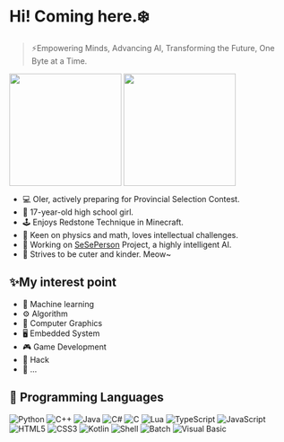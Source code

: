 # Hi! Coming here.❄️
> ⚡Empowering Minds, Advancing AI, Transforming the Future, One Byte at a Time.

<a><img height=200 align="center" src="https://github-readme-stats-two-flame-79.vercel.app/api?username=wellcoming&show_icons=true&custom_title=🥺&theme=transparent" /></a>
<a><img height=200 align="center" src="https://github-readme-stats-two-flame-79.vercel.app/api/top-langs?username=wellcoming&layout=compact&exclude_repo=github-readme-stats&theme=transparent" /></a>

- 💻 OIer, actively preparing for Provincial Selection Contest.
- 📖 17-year-old high school girl.
- 🕹️ Enjoys Redstone Technique in Minecraft.
- 🔭 Keen on physics and math, loves intellectual challenges.
- 🤖 Working on [SeSePerson](https://github.com/wellcoming/SeSePerson) Project, a highly intelligent AI.
- 💖 Strives to be cuter and kinder. Meow~

## ✨My interest point
- 🤖 Machine learning
- ⚙️ Algorithm
- 🎨 Computer Graphics
- 🖥️ Embedded System
- 🎮 Game Development
- 🔐 Hack
- 🚀 ...



## 🌱 Programming Languages

![Python](https://img.shields.io/badge/-Python-3776AB?style=flat-square&logo=Python&logoColor=fff)
![C++](https://img.shields.io/badge/-C++-00599C?style=flat-square&logo=C%2B%2B&logoColor=fff)
![Java](https://img.shields.io/badge/-Java-F80000?style=flat-square&logo=Oracle&logoColor=fff)
![C#](https://img.shields.io/badge/-C%23-512BD4?style=flat-square&logo=C%23&logoColor=fff)
![C](https://img.shields.io/badge/-C-A8B9CC?style=flat-square&logo=C&logoColor=000)
![Lua](https://img.shields.io/badge/-Lua-2C2D72?style=flat-square&logo=Lua&logoColor=fff)
![TypeScript](https://img.shields.io/badge/-TypeScript-3178C6?style=flat-square&logo=TypeScript&logoColor=fff)
![JavaScript](https://img.shields.io/badge/-JavaScript-F7DF1E?style=flat-square&logo=JavaScript&logoColor=000)
![HTML5](https://img.shields.io/badge/-HTML5-E34F26?style=flat-square&logo=HTML5&logoColor=fff)
![CSS3](https://img.shields.io/badge/-CSS3-1572B6?style=flat-square&logo=CSS3&logoColor=fff)
![Kotlin](https://img.shields.io/badge/-Kotlin-7F52FF?style=flat-square&logo=Kotlin&logoColor=fff)
![Shell](https://img.shields.io/badge/-Shell-4eaa25?style=flat-square&logo=GNU%20bash&logoColor=fff)
![Batch](https://img.shields.io/badge/-Batch-4d4d4d?style=flat-square&logo=windows%20terminal&logoColor=fff)
![Visual Basic](https://img.shields.io/badge/-Visual%20Basic-512BD4?style=flat-square&logo=Visual%20Basic&logoColor=fff)
